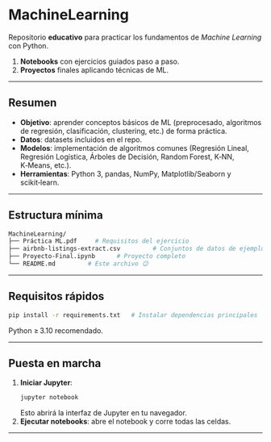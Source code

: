 # MachineLearning

Repositorio **educativo** para practicar los fundamentos de *Machine Learning* con Python.

1. **Notebooks** con ejercicios guiados paso a paso.
2. **Proyectos** finales aplicando técnicas de ML.

---

##  Resumen

- **Objetivo**: aprender conceptos básicos de ML (preprocesado, algoritmos de regresión, clasificación, clustering, etc.) de forma práctica.
- **Datos**: datasets incluidos en el repo.
- **Modelos**: implementación de algoritmos comunes (Regresión Lineal, Regresión Logística, Árboles de Decisión, Random Forest, K‑NN, K‑Means, etc.).
- **Herramientas**: Python 3, pandas, NumPy, Matplotlib/Seaborn y scikit‑learn.

---

## Estructura mínima
```bash
MachineLearning/
├── Práctica ML.pdf     # Requisitos del ejercicio
├── airbnb-listings-extract.csv         # Conjuntos de datos de ejemplo
├── Proyecto-Final.ipynb      # Proyecto completo 
└── README.md         # Este archivo 😉
```

---

## Requisitos rápidos
```bash
pip install -r requirements.txt   # Instalar dependencias principales
```
Python ≥ 3.10 recomendado.

---

## Puesta en marcha
1. **Iniciar Jupyter**:
   ```bash
   jupyter notebook
   ```
   Esto abrirá la interfaz de Jupyter en tu navegador.
2. **Ejecutar notebooks**: abre el notebook y corre todas las celdas.
---

